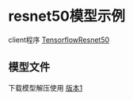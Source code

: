 # resnet50模型示例

client程序 [TensorflowResnet50](../../../src/main/java/com/bj58/ailab/demo/client/TensorflowResnet50.java)

## 模型文件
下载模型解压使用
[版本1](http://wos.58cdn.com.cn/nOlKjIhGntU/dlinference/demo_model_tensorflow_resnet50.zip)
